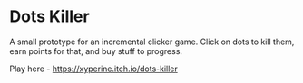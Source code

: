 # Dots Killer
A small prototype for an incremental clicker game. Click on dots to kill them, earn points for that, and buy stuff to progress.

Play here - https://xyperine.itch.io/dots-killer
